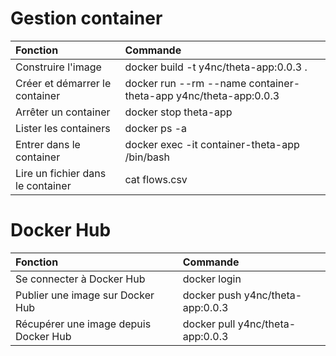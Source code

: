 # Gestion container

| Fonction                          | Commande |
| :--------------                   | :--------------- |
| Construire l'image                | docker build -t y4nc/theta-app:0.0.3 . |
| Créer et démarrer le container    | docker run --rm --name container-theta-app y4nc/theta-app:0.0.3 |
| Arrêter un container              | docker stop theta-app |
| Lister les containers             | docker ps -a |
| Entrer dans le container          | docker exec -it container-theta-app /bin/bash |
| Lire un fichier dans le container | cat flows.csv |


# Docker Hub

| Fonction                              | Commande |
| :--------------                       | :--------------- |
| Se connecter à Docker Hub             | docker login |
| Publier une image sur Docker Hub      | docker push y4nc/theta-app:0.0.3 |
| Récupérer une image depuis Docker Hub | docker pull y4nc/theta-app:0.0.3 |







